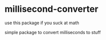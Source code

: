 # millisecond-converter

use this package if you suck at math

simple package to convert milliseconds to stuff
